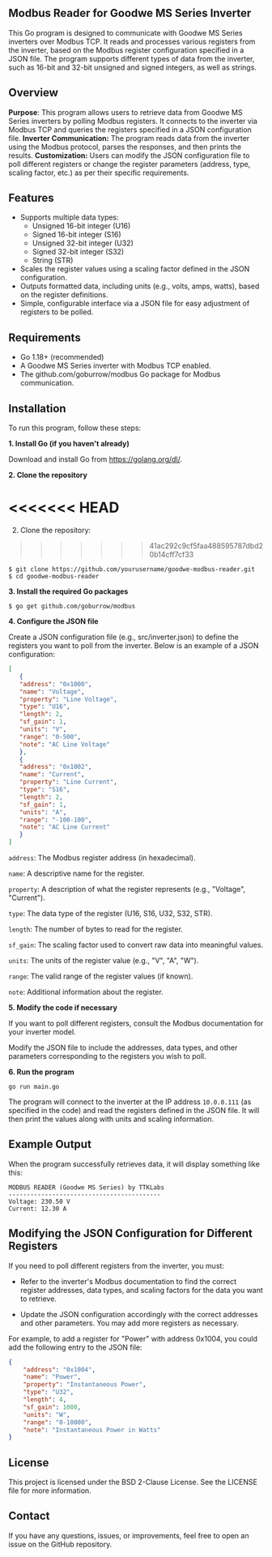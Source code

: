 ## Modbus Reader for Goodwe MS Series Inverter

This Go program is designed to communicate with Goodwe MS Series inverters over Modbus TCP. It reads and processes various registers from the inverter, based on the Modbus register configuration specified in a JSON file. The program supports different types of data from the inverter, such as 16-bit and 32-bit unsigned and signed integers, as well as strings.

## Overview
**Purpose**:  This program allows users to retrieve data from Goodwe MS Series inverters by polling Modbus registers. It connects to the inverter via Modbus TCP and queries the registers specified in a JSON configuration file.
**Inverter Communication:** The program reads data from the inverter using the Modbus protocol, parses the responses, and then prints the results.
**Customization:** Users can modify the JSON configuration file to poll different registers or change the register parameters (address, type, scaling factor, etc.) as per their specific requirements.

## Features
 - Supports multiple data types:
	 - Unsigned 16-bit integer (U16) 
	 - Signed 16-bit integer (S16) 
	 - Unsigned 32-bit integer (U32) 
	 - Signed 32-bit integer (S32) 
	 - String (STR)
 - Scales the register values using a scaling factor defined in the JSON
   configuration. 
  - Outputs formatted data, including units (e.g., volts, amps, watts), based on the register definitions.
 - Simple, configurable interface via a JSON file for easy adjustment of registers to be polled.

## Requirements
 - Go 1.18+ (recommended)
 - A Goodwe MS Series inverter with Modbus TCP enabled.
 - The github.com/goburrow/modbus Go package for Modbus communication.

## Installation
To run this program, follow these steps:

**1. Install Go (if you haven't already)**

Download and install Go from https://golang.org/dl/.

**2. Clone the repository**

<<<<<<< HEAD
=======
 2. Clone the repository:
>>>>>>> 41ac292c9cf5faa488595787dbd20b14cff7cf33
```shell
$ git clone https://github.com/yourusername/goodwe-modbus-reader.git
$ cd goodwe-modbus-reader
```
**3. Install the required Go packages**

```
$ go get github.com/goburrow/modbus
````
**4. Configure the JSON file**

Create a JSON configuration file (e.g., src/inverter.json) to define the registers you want to poll from the inverter. Below is an example of a JSON configuration:
  
```json
[
   {
   "address": "0x1000",
   "name": "Voltage",
   "property": "Line Voltage",
   "type": "U16",
   "length": 2,
   "sf_gain": 1,
   "units": "V",
   "range": "0-500",
   "note": "AC Line Voltage"
   },
   {
   "address": "0x1002",
   "name": "Current",
   "property": "Line Current",
   "type": "S16",
   "length": 2,
   "sf_gain": 1,
   "units": "A",
   "range": "-100-100",
   "note": "AC Line Current"
   }
]
```
`address`: The Modbus register address (in hexadecimal).

`name`: A descriptive name for the register.

`property`: A description of what the register represents (e.g., "Voltage", "Current").

`type`: The data type of the register (U16, S16, U32, S32, STR).

`length`: The number of bytes to read for the register.

`sf_gain`: The scaling factor used to convert raw data into meaningful values.

`units`: The units of the register value (e.g., "V", "A", "W").

`range`: The valid range of the register values (if known).

`note`: Additional information about the register.

**5. Modify the code if necessary**

If you want to poll different registers, consult the Modbus documentation for your inverter model.

Modify the JSON file to include the addresses, data types, and other parameters corresponding to the registers you wish to poll.

**6. Run the program**

`go run main.go` 

The program will connect to the inverter at the IP address `10.0.0.111` (as specified in the code) and read the registers defined in the JSON file. It will then print the values along with units and scaling information.

## Example Output

When the program successfully retrieves data, it will display something like this:
 
```shell
MODBUS READER (Goodwe MS Series) by TTKLabs
------------------------------------------
Voltage: 230.50 V
Current: 12.30 A
````
## Modifying the JSON Configuration for Different Registers

If you need to poll different registers from the inverter, you must:  
 - Refer to the inverter's Modbus documentation to find the correct
   register addresses, data types, and scaling factors for the data you
   want to retrieve.
   
 - Update the JSON configuration accordingly with the correct addresses 
   and other parameters. You may add more registers as necessary.

For example, to add a register for "Power" with address 0x1004, you could add the following entry to the JSON file: 

```json
{
    "address": "0x1004",
    "name": "Power",
    "property": "Instantaneous Power",
    "type": "U32",
    "length": 4,
    "sf_gain": 1000,
    "units": "W",
    "range": "0-10000",
    "note": "Instantaneous Power in Watts"
}
```
## License
This project is licensed under the BSD 2-Clause License. See the LICENSE file for more information.


## Contact
 If you have any questions, issues, or improvements, feel free to open an issue on the GitHub repository.
